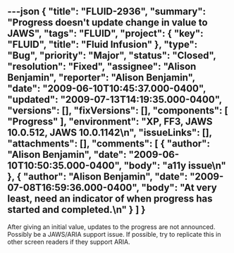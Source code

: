 ---json
{
  "title": "FLUID-2936",
  "summary": "Progress doesn't update change in value to JAWS",
  "tags": "FLUID",
  "project": {
    "key": "FLUID",
    "title": "Fluid Infusion"
  },
  "type": "Bug",
  "priority": "Major",
  "status": "Closed",
  "resolution": "Fixed",
  "assignee": "Alison Benjamin",
  "reporter": "Alison Benjamin",
  "date": "2009-06-10T10:45:37.000-0400",
  "updated": "2009-07-13T14:19:35.000-0400",
  "versions": [],
  "fixVersions": [],
  "components": [
    "Progress"
  ],
  "environment": "XP, FF3, JAWS 10.0.512, JAWS 10.0.1142\n",
  "issueLinks": [],
  "attachments": [],
  "comments": [
    {
      "author": "Alison Benjamin",
      "date": "2009-06-10T10:50:35.000-0400",
      "body": "a11y issue\n"
    },
    {
      "author": "Alison Benjamin",
      "date": "2009-07-08T16:59:36.000-0400",
      "body": "At very least, need an indicator of when progress has started and completed.\n"
    }
  ]
}
---
After giving an initial value, updates to the progress are not announced. Possibly be a JAWS/ARIA support issue. If possible, try to replicate this in other screen readers if they support ARIA.&#x20;

        